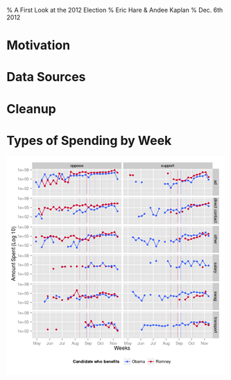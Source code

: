 % A First Look at the 2012 Election
% Eric Hare & Andee Kaplan
% Dec. 6th 2012




# Motivation

# Data Sources

# Cleanup

# Types of Spending by Week

![Spending by Super PACs in support or opposition of candidates](figure/SpendingByWeek.png) 

